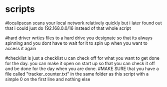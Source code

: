 # scripts
#localipscan scans your local network relatively quickly but i later found out that i could just do 192.168.0.0/16 instead of that whole script

#hard driver wrties files to a hard drive you designate so that its always spinning and you dont have to wait for it to spin up when you want to access it again

#checklist is just a checklist u can check off for what you want to get done for the day. you can make it open on start up so that you can check it off and be done for the day when you are done.
#MAKE SURE that you have a file called "tracker_counter.txt" in the same folder as this script with a simple 0 on the first line and nothing else
